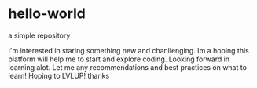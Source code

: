 # hello-world
a simple repository

I'm interested in staring something new and chanllenging. Im a hoping this platform will help me to start 
and explore coding. Looking forward in learning alot. Let me any recommendations and best practices 
on what to learn! Hoping to LVLUP! thanks
